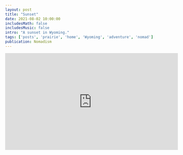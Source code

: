 ```yaml
---
layout: post
title: "Sunset"
date: 2021-08-02 10:00:00
includesMath: false
includesMusic: false
intro: "A sunset in Wyoming."
tags: ['posts', 'prairie', 'home', 'Wyoming', 'adventure', 'nomad']
publication: Nomadism
---
```

<iframe width="560" height="315" src="https://www.youtube.com/embed/5KUWMg45GzU" title="YouTube video player" frameborder="0" allow="accelerometer; autoplay; clipboard-write; encrypted-media; gyroscope; picture-in-picture" allowfullscreen></iframe>
